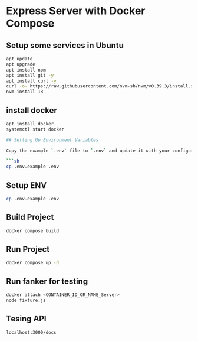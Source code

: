 # Express Server with Docker Compose

## Setup some services in Ubuntu
```sh
apt update
apt upgrade
apt install npm
apt install git -y
apt install curl -y
curl -o- https://raw.githubusercontent.com/nvm-sh/nvm/v0.39.3/install.sh | bash
nvm install 18
```
## install docker
```sh
apt install docker
systemctl start docker

## Setting Up Environment Variables

Copy the example `.env` file to `.env` and update it with your configuration:

```sh
cp .env.example .env
```

## Setup ENV
```sh
cp .env.example .env
```
## Build Project
```sh
docker compose build
```
## Run Project
```sh
docker compose up -d
```
## Run fanker for testing
```sh
docker attach <CONTAINER_ID_OR_NAME_Server>
node fixture.js
```
## Tesing API
```sh
localhost:3000/docs

```
